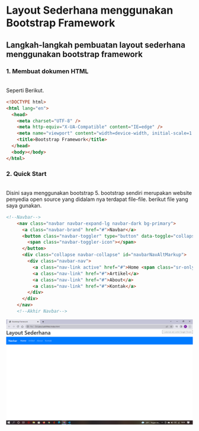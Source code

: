 # Layout Sederhana menggunakan Bootstrap Framework

## Langkah-langkah pembuatan layout sederhana menggunakan bootstrap framework

### 1. Membuat dokumen HTML

<br>Seperti Berikut.

```HTML
<!DOCTYPE html>
<html lang="en">
  <head>
    <meta charset="UTF-8" />
    <meta http-equiv="X-UA-Compatible" content="IE=edge" />
    <meta name="viewport" content="width=device-width, initial-scale=1.0" />
    <title>Bootstrap Framework</title>
  </head>
  <body></body>
</html>
```

### 2. Quick Start

<br>Disini saya menggunakan bootstrap 5. bootstrap sendiri merupakan website penyedia open source yang didalam nya terdapat file-file. berikut file yang saya gunakan.

```HTML
<!--Navbar-->
    <nav class="navbar navbar-expand-lg navbar-dark bg-primary">
      <a class="navbar-brand" href="#">Navbar</a>
      <button class="navbar-toggler" type="button" data-toggle="collapse" data-target="#navbarNavAltMarkup" aria-controls="navbarNavAltMarkup" aria-expanded="false" aria-label="Toggle navigation">
        <span class="navbar-toggler-icon"></span>
      </button>
      <div class="collapse navbar-collapse" id="navbarNavAltMarkup">
        <div class="navbar-nav">
          <a class="nav-link active" href="#">Home <span class="sr-only">(current)</span></a>
          <a class="nav-link" href="#">Artikel</a>
          <a class="nav-link" href="#">About</a>
          <a class="nav-link" href="#">Kontak</a>
        </div>
      </div>
    </nav>
    <!--Akhir Navbar-->
```

![Navbar](img/Navbar.png)
